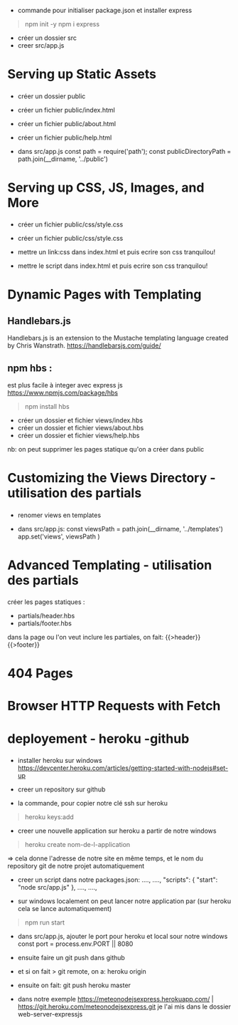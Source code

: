 - commande pour initialiser package.json et installer express

> npm init -y
> npm i express

- créer un dossier src
- creer src/app.js

#####
#   Serving up Static Assets 
#####

- créer un dossier public
- créer un fichier public/index.html
- créer un fichier public/about.html
- créer un fichier public/help.html

- dans src/app.js
    const path = require('path');
    const publicDirectoryPath = path.join(__dirname, '../public')


#####
#   Serving up CSS, JS, Images, and More
#####

- créer un fichier public/css/style.css
- créer un fichier public/css/style.css

- mettre un link:css dans index.html et puis ecrire son css tranquilou! 
- mettre le script dans index.html et puis ecrire son css tranquilou! 


#####
#   Dynamic Pages with Templating 
#####

Handlebars.js
--------------
Handlebars.js is an extension to the Mustache templating language created by Chris Wanstrath.
https://handlebarsjs.com/guide/

npm hbs : 
------
est plus facile à integer avec express js 
https://www.npmjs.com/package/hbs

> npm install hbs

- créer un dossier et fichier views/index.hbs
- créer un dossier et fichier views/about.hbs
- créer un dossier et fichier views/help.hbs

nb: on peut supprimer les pages statique qu'on a créer dans public



#####
# Customizing the Views Directory - utilisation des partials
#####

- renomer views en templates

-  dans src/app.js:
    const viewsPath = path.join(__dirname, '../templates')
    app.set('views', viewsPath )


#####
# Advanced Templating - utilisation des partials
#####

créer les pages statiques :
- partials/header.hbs
- partials/footer.hbs

dans la page ou l'on veut inclure les partiales, on fait:
{{>header}}
{{>footer}}


#####
# 404 Pages
#####



#####
# Browser HTTP Requests with Fetch
#####



#####
# deployement - heroku -github
#####

- installer heroku sur windows
    https://devcenter.heroku.com/articles/getting-started-with-nodejs#set-up

- creer un repository sur github

- la commande, pour copier notre clé ssh sur heroku
> heroku keys:add

- creer une nouvelle application sur heroku a partir de notre windows
> heroku create nom-de-l-application

=> cela donne l'adresse de notre site en même temps, et le nom du repository git de notre projet automatiquement

- creer un script dans notre packages.json:
  ....,
  ....,
  "scripts": {
    "start": "node src/app.js"
  },
  ....,
  ....,

- sur windows localement on peut lancer notre application par (sur heroku cela se lance automatiquement)
> npm run start

- dans src/app.js, ajouter le port pour heroku et local sour notre windows
    const port = process.env.PORT || 8080


- ensuite faire un git push dans github
- et si on fait > git remote, on a:
    heroku 
    origin
- ensuite on fait:
  git push heroku master


- dans notre exemple 
  https://meteonodejsexpress.herokuapp.com/ | https://git.heroku.com/meteonodejsexpress.git
  je l'ai mis dans le dossier web-server-expressjs



